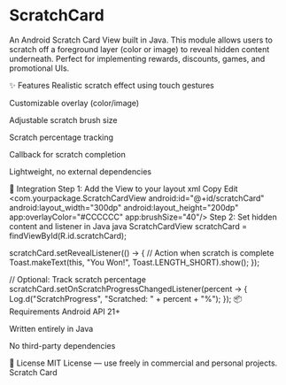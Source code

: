 # ScratchCard

An Android Scratch Card View built in Java. This module allows users to scratch off a foreground layer (color or image) to reveal hidden content underneath. Perfect for implementing rewards, discounts, games, and promotional UIs.

✨ Features
Realistic scratch effect using touch gestures

Customizable overlay (color/image)

Adjustable scratch brush size

Scratch percentage tracking

Callback for scratch completion

Lightweight, no external dependencies

🧩 Integration
Step 1: Add the View to your layout
xml
Copy
Edit
<com.yourpackage.ScratchCardView
    android:id="@+id/scratchCard"
    android:layout_width="300dp"
    android:layout_height="200dp"
    app:overlayColor="#CCCCCC"
    app:brushSize="40"/>
Step 2: Set hidden content and listener in Java
java
ScratchCardView scratchCard = findViewById(R.id.scratchCard);

scratchCard.setRevealListener(() -> {
    // Action when scratch is complete
    Toast.makeText(this, "You Won!", Toast.LENGTH_SHORT).show();
});

// Optional: Track scratch percentage
scratchCard.setOnScratchProgressChangedListener(percent -> {
    Log.d("ScratchProgress", "Scratched: " + percent + "%");
});
📦 Requirements
Android API 21+

Written entirely in Java

No third-party dependencies

📄 License
MIT License — use freely in commercial and personal projects.
Scratch Card
